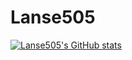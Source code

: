 # Lanse505

[![Lanse505's GitHub stats](https://github-readme-stats.vercel.app/api?username=Lanse505)](https://github.com/anuraghazra/github-readme-stats)
